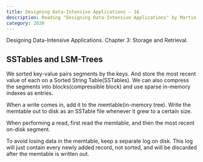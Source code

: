 ```yaml
---
title: Designing Data-Intensive Applications - 16
description: Reading "Designing Data-Intensive Applications" by Martin Kleppmann
category: 2020
---
```


Designing Data-Intensive Applications. Chapter 3: Storage and Retrieval.

## SSTables and LSM-Trees

We sorted key-value pairs segments by the keys. And store the most recent value of each on a Sorted String Table(SSTables). We can also compress the segments into blocks(compressible block) and use sparse in-memory indexes as entries.

When a write comes in, add it to the memtable(in-memory tree). Write the memtable out to disk as an SSTable file whenever it grew to a certain size. 

When performing a read, first read the memtable, and then the most recent on-disk segment.

To avoid losing data in the memtable, keep a separate log on disk. This log will just contain every newly added record, not sorted, and will be discarded after the memtable is written out.
